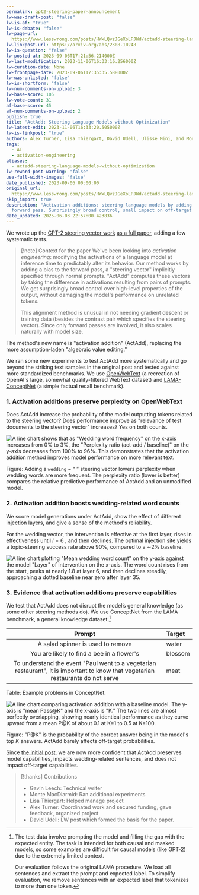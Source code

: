 ```yaml
---
permalink: gpt2-steering-paper-announcement
lw-was-draft-post: "false"
lw-is-af: "true"
lw-is-debate: "false"
lw-page-url: 
  https://www.lesswrong.com/posts/HWxLQvzJGeXoLPJWd/actadd-steering-language-models-without-optimization
lw-linkpost-url: https://arxiv.org/abs/2308.10248
lw-is-question: "false"
lw-posted-at: 2023-09-06T17:21:56.214000Z
lw-last-modification: 2023-11-06T16:33:16.256000Z
lw-curation-date: None
lw-frontpage-date: 2023-09-06T17:35:35.588000Z
lw-was-unlisted: "false"
lw-is-shortform: "false"
lw-num-comments-on-upload: 3
lw-base-score: 105
lw-vote-count: 31
af-base-score: 45
af-num-comments-on-upload: 2
publish: true
title: "ActAdd: Steering Language Models without Optimization"
lw-latest-edit: 2023-11-06T16:33:20.505000Z
lw-is-linkpost: "true"
authors: Alex Turner, Lisa Thiergart, David Udell, Ulisse Mini, and Monte MacDiarmid
tags:
  - AI
  - activation-engineering
aliases:
  - actadd-steering-language-models-without-optimization
lw-reward-post-warning: "false"
use-full-width-images: "false"
date_published: 2023-09-06 00:00:00
original_url: 
  https://www.lesswrong.com/posts/HWxLQvzJGeXoLPJWd/actadd-steering-language-models-without-optimization
skip_import: true
description: "Activation additions: steering language models by adding a bias to the
  forward pass. Surprisingly broad control, small impact on off-target capabilities."
date_updated: 2025-06-03 22:57:00.423836
---
```



 





We wrote up the [GPT-2 steering vector work](/gpt2-steering-vectors) [as a full paper](https://arxiv.org/abs/2308.10248), adding a few systematic tests.

> [!note] Context for the paper
> We've been looking into _activation engineering_: modifying the activations of a language model at inference time to predictably alter its behavior. Our method works by adding a bias to the forward pass, a "steering vector" implicitly specified through normal prompts. "ActAdd" computes these vectors by taking the difference in activations resulting from pairs of prompts. We get surprisingly broad control over high-level properties of the output, without damaging the model's performance on unrelated tokens.
>
> This alignment method is unusual in not needing gradient descent or training data (besides the contrast pair which specifies the steering vector). Since only forward passes are involved, it also scales naturally with model size.

The method's new name is "activation addition" (ActAdd), replacing the more assumption-laden "algebraic value editing."

We ran some new experiments to test ActAdd more systematically and go beyond the striking text samples in the original post and tested against more standardized benchmarks. We use [OpenWebText](https://paperswithcode.com/dataset/openwebtext) (a recreation of OpenAI's large, somewhat quality-filtered WebText dataset) and [LAMA-ConceptNet](https://aclanthology.org/D19-1250.pdf) (a simple factual recall benchmark).

### 1\. Activation additions preserve perplexity on OpenWebText

Does ActAdd increase the probability of the model outputting tokens related to the steering vector? Does performance improve as "relevance of test documents to the steering vector" increases? Yes on both counts.

![A line chart shows that as "Wedding word frequency" on the x-axis increases from 0% to 3%, the "Perplexity ratio (act-add / baseline)" on the y-axis decreases from 100% to 96%. This demonstrates that the activation addition method improves model performance on more relevant text.](https://assets.turntrout.com/static/images/posts/actadd-perplexity-rat.avif)

Figure: Adding a `wedding` − “ ” steering vector lowers perplexity when wedding words are more frequent. The perplexity ratio (lower is better) compares the relative predictive performance of ActAdd and an unmodified model.  

### 2\. Activation addition boosts wedding-related word counts

We score model generations under ActAdd, show the effect of different injection layers, and give a sense of the method's reliability.

For the wedding vector, the intervention is effective at the first layer,  rises in effectiveness until $l = 6$ , and then declines. The optimal injection site yields a topic-steering success rate above 90%, compared to a ∼2% baseline.

![A line chart plotting "Mean wedding word count" on the y-axis against the model "Layer" of intervention on the x-axis. The word count rises from the start, peaks at nearly 1.8 at layer 6, and then declines steadily, approaching a dotted baseline near zero after layer 35.](https://assets.turntrout.com/static/images/posts/wedding-word-count.avif)

### 3\. Evidence that activation additions preserve capabilities

We test that ActAdd does not disrupt the model’s general knowledge (as some other steering methods do). We use ConceptNet from the LAMA benchmark, a general knowledge dataset.[^3]

|                                                                                                                           Prompt | Target  |
| :---------------------------------------------------------------------------: | :------ |
|                                                                                                A salad spinner is used to remove | water   |
|                                                                                       You are likely to find a bee in a flower's | blossom |
| To understand the event "Paul went to a vegetarian restaurant", it is important to know that vegetarian restaurants do not serve | meat    |

Table: Example problems in ConceptNet.

![A line chart comparing activation addition with a baseline model. The y-axis is "mean Pass@K" and the x-axis is "K." The two lines are almost perfectly overlapping, showing nearly identical performance as they curve upward from a mean P@K of about 0.1 at K=1 to 0.5 at K=100.](https://assets.turntrout.com/static/images/posts/pass-at-k.avif)

Figure: "P@K" is the probability of the correct answer being in the model's top $K$ answers. ActAdd barely affects off-target probabilities.

Since [the initial post](/gpt2-steering), we are now more confident that ActAdd  preserves model capabilities, impacts wedding-related sentences, and does not impact off-target capabilities.

> [!thanks] Contributions
>
> - Gavin Leech: Technical writer
> - Monte MacDiarmid: Ran additional experiments
> - Lisa Thiergart: Helped manage project
> - Alex Turner: Coordinated work and secured funding, gave feedback, organized project
> - David Udell: LW post which formed the basis for the paper.

[^3]: The test data involve prompting the model and filling the gap with the expected entity. The task is intended for both causal and masked models, so some examples are difficult for causal models (like GPT-2) due to the extremely limited context.

    Our evaluation follows the original LAMA procedure. We load all sentences and extract the prompt and expected label. To simplify evaluation, we remove sentences with an expected label that tokenizes to more than one token.

